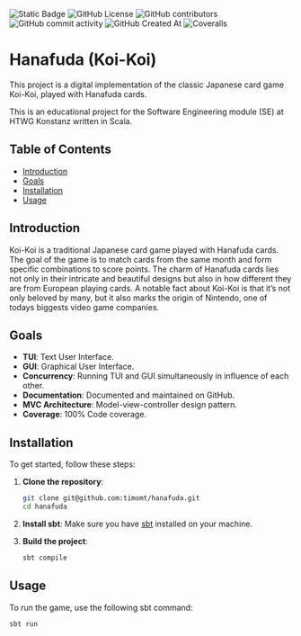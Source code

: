 ![Static Badge](https://img.shields.io/badge/Scala-sbt-red?style=for-the-badge&logo=Scala&logoColor=%23dc322f&color=%23dc322f)
![GitHub License](https://img.shields.io/github/license/timomt/hanafuda?style=for-the-badge&color=%232C2D61)
![GitHub contributors](https://img.shields.io/github/contributors/timomt/hanafuda?style=for-the-badge&logo=GitHub&color=%20%23C8A2C8)
![GitHub commit activity](https://img.shields.io/github/commit-activity/w/timomt/hanafuda?style=for-the-badge&color=%20%23852679)
![GitHub Created At](https://img.shields.io/github/created-at/timomt/hanafuda?style=for-the-badge&logo=GitHub%20Sponsors&logoColor=%23EA4AAA&color=%20%23668C6F)
![Coveralls](https://img.shields.io/coverallsCoverage/github/timomt/hanafuda?style=for-the-badge&logo=coveralls&color=%233F5767)

# Hanafuda (Koi-Koi)

This project is a digital implementation of the classic Japanese card game Koi-Koi, played with Hanafuda cards.

This is an educational project for the Software Engineering module (SE) at HTWG Konstanz written in Scala.

## Table of Contents

- [Introduction](#introduction)
- [Goals](#goals)
- [Installation](#installation)
- [Usage](#usage)

## Introduction

Koi-Koi is a traditional Japanese card game played with Hanafuda cards. The goal of the game is to match cards from the same month and form specific combinations to score points. The charm of Hanafuda cards lies not only in their intricate and beautiful designs but also in how different they are from European playing cards. A notable fact about Koi-Koi is that it’s not only beloved by many, but it also marks the origin of Nintendo, one of todays biggests video game companies.

## Goals

- **TUI**: Text User Interface.
- **GUI**: Graphical User Interface.
- **Concurrency**: Running TUI and GUI simultaneously in influence of each other.
- **Documentation**: Documented and maintained on GitHub.
- **MVC Architecture**: Model-view-controller design pattern.
- **Coverage**: 100% Code coverage.

## Installation

To get started, follow these steps:

1. **Clone the repository**:
    ```bash
    git clone git@github.com:timomt/hanafuda.git
    cd hanafuda
    ```

2. **Install sbt**: Make sure you have [sbt](https://www.scala-sbt.org/) installed on your machine.

3. **Build the project**:
    ```bash
    sbt compile
    ```

## Usage

To run the game, use the following sbt command:

```bash
sbt run
